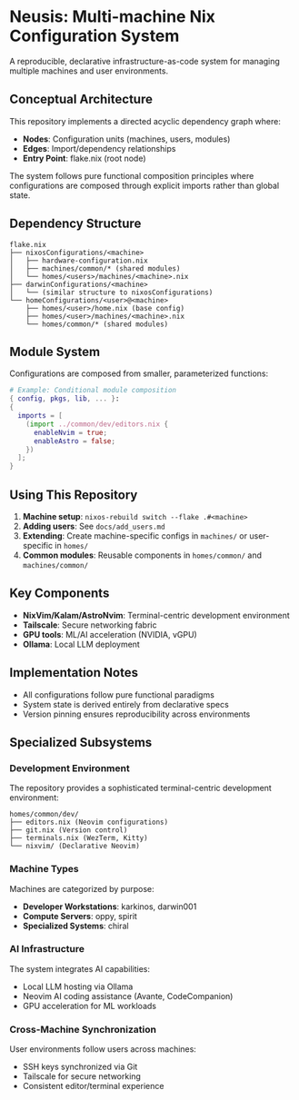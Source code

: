 # Neusis: Multi-machine Nix Configuration System

A reproducible, declarative infrastructure-as-code system for managing multiple machines and user environments.

## Conceptual Architecture

This repository implements a directed acyclic dependency graph where:

- **Nodes**: Configuration units (machines, users, modules)
- **Edges**: Import/dependency relationships
- **Entry Point**: flake.nix (root node)

The system follows pure functional composition principles where configurations are composed through explicit imports rather than global state.

## Dependency Structure

```ascii
flake.nix
├── nixosConfigurations/<machine>
│   ├── hardware-configuration.nix
│   ├── machines/common/* (shared modules)
│   └── homes/<users>/machines/<machine>.nix
├── darwinConfigurations/<machine>
│   └── (similar structure to nixosConfigurations)
└── homeConfigurations/<user>@<machine>
    ├── homes/<user>/home.nix (base config)
    ├── homes/<user>/machines/<machine>.nix
    └── homes/common/* (shared modules)
```

## Module System

Configurations are composed from smaller, parameterized functions:

```nix
# Example: Conditional module composition
{ config, pkgs, lib, ... }:
{
  imports = [
    (import ../common/dev/editors.nix { 
      enableNvim = true;
      enableAstro = false;
    })
  ];
}
```

## Using This Repository

1. **Machine setup**: `nixos-rebuild switch --flake .#<machine>`
2. **Adding users**: See `docs/add_users.md`
3. **Extending**: Create machine-specific configs in `machines/` or user-specific in `homes/`
4. **Common modules**: Reusable components in `homes/common/` and `machines/common/`

## Key Components

- **NixVim/Kalam/AstroNvim**: Terminal-centric development environment
- **Tailscale**: Secure networking fabric
- **GPU tools**: ML/AI acceleration (NVIDIA, vGPU)
- **Ollama**: Local LLM deployment

## Implementation Notes

- All configurations follow pure functional paradigms
- System state is derived entirely from declarative specs
- Version pinning ensures reproducibility across environments

## Specialized Subsystems

### Development Environment

The repository provides a sophisticated terminal-centric development environment:

```
homes/common/dev/
├── editors.nix (Neovim configurations)
├── git.nix (Version control)
├── terminals.nix (WezTerm, Kitty)
└── nixvim/ (Declarative Neovim)
```

### Machine Types

Machines are categorized by purpose:
- **Developer Workstations**: karkinos, darwin001
- **Compute Servers**: oppy, spirit
- **Specialized Systems**: chiral

### AI Infrastructure

The system integrates AI capabilities:
- Local LLM hosting via Ollama
- Neovim AI coding assistance (Avante, CodeCompanion)
- GPU acceleration for ML workloads

### Cross-Machine Synchronization

User environments follow users across machines:
- SSH keys synchronized via Git
- Tailscale for secure networking
- Consistent editor/terminal experience